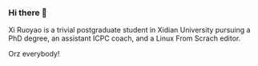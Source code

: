 ### Hi there 👋

Xi Ruoyao is a trivial postgraduate student in Xidian University pursuing a PhD degree,  an assistant ICPC coach, and a Linux From Scrach editor.

Orz everybody!

<!--
**xry111/xry111** is a ✨ _special_ ✨ repository because its `README.md` (this file) appears on your GitHub profile.

Here are some ideas to get you started:

- 🔭 I’m currently working on ...
- 🌱 I’m currently learning ...
- 👯 I’m looking to collaborate on ...
- 🤔 I’m looking for help with ...
- 💬 Ask me about ...
- 📫 How to reach me: ...
- 😄 Pronouns: ...
- ⚡ Fun fact: ...
-->
